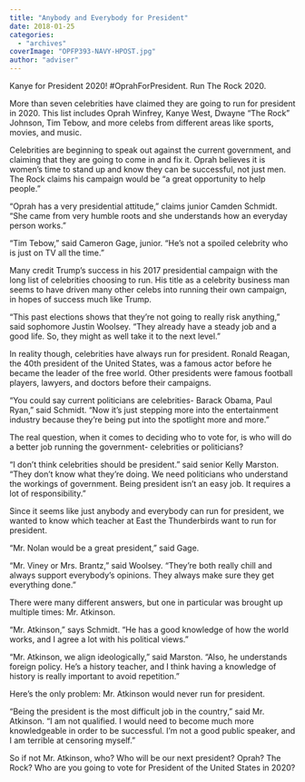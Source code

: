 ```yaml
---
title: "Anybody and Everybody for President"
date: 2018-01-25
categories: 
  - "archives"
coverImage: "OPFP393-NAVY-HPOST.jpg"
author: "adviser"
---
```


Kanye for President 2020! #OprahForPresident. Run The Rock 2020.

More than seven celebrities have claimed they are going to run for president in 2020. This list includes Oprah Winfrey, Kanye West, Dwayne “The Rock” Johnson, Tim Tebow, and more celebs from different areas like sports, movies, and music.

Celebrities are beginning to speak out against the current government, and claiming that they are going to come in and fix it. Oprah believes it is women’s time to stand up and know they can be successful, not just men. The Rock claims his campaign would be “a great opportunity to help people.”

“Oprah has a very presidential attitude,” claims junior Camden Schmidt. “She came from very humble roots and she understands how an everyday person works.”

“Tim Tebow,” said Cameron Gage, junior. “He’s not a spoiled celebrity who is just on TV all the time.”

Many credit Trump’s success in his 2017 presidential campaign with the long list of celebrities choosing to run. His title as a celebrity business man seems to have driven many other celebs into running their own campaign, in hopes of success much like Trump.

“This past elections shows that they’re not going to really risk anything,” said sophomore Justin Woolsey. “They already have a steady job and a good life. So, they might as well take it to the next level.”

In reality though, celebrities have always run for president. Ronald Reagan, the 40th president of the United States, was a famous actor before he became the leader of the free world. Other presidents were famous football players, lawyers, and doctors before their campaigns.

“You could say current politicians are celebrities- Barack Obama, Paul Ryan,” said Schmidt. “Now it’s just stepping more into the entertainment industry because they’re being put into the spotlight more and more.”

The real question, when it comes to deciding who to vote for, is who will do a better job running the government- celebrities or politicians?

“I don’t think celebrities should be president.” said senior Kelly Marston. “They don’t know what they’re doing. We need politicians who understand the workings of government. Being president isn’t an easy job. It requires a lot of responsibility.”

Since it seems like just anybody and everybody can run for president, we wanted to know which teacher at East the Thunderbirds want to run for president.

“Mr. Nolan would be a great president,” said Gage.

“Mr. Viney or Mrs. Brantz,” said Woolsey. “They’re both really chill and always support everybody’s opinions. They always make sure they get everything done.”

There were many different answers, but one in particular was brought up multiple times: Mr. Atkinson.

“Mr. Atkinson,” says Schmidt. “He has a good knowledge of how the world works, and I agree a lot with his political views.”

“Mr. Atkinson, we align ideologically,” said Marston. “Also, he understands foreign policy. He’s a history teacher, and I think having a knowledge of history is really important to avoid repetition.”

Here’s the only problem: Mr. Atkinson would never run for president.

“Being the president is the most difficult job in the country,” said Mr. Atkinson. “I am not qualified. I would need to become much more knowledgeable in order to be successful. I’m not a good public speaker, and I am terrible at censoring myself.”

So if not Mr. Atkinson, who? Who will be our next president? Oprah? The Rock? Who are you going to vote for President of the United States in 2020?
